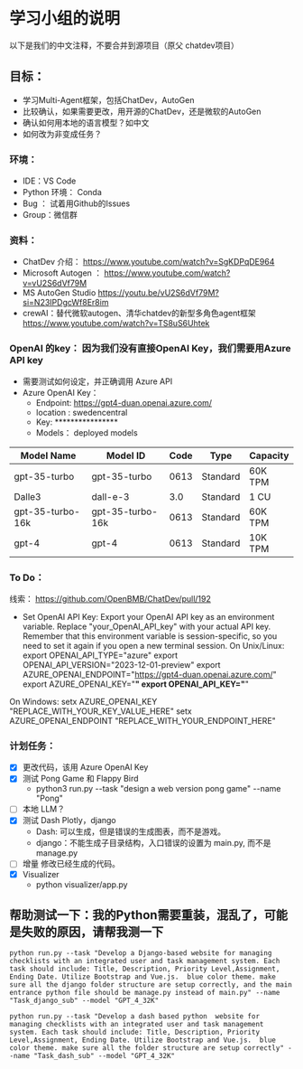 # 学习小组的说明
以下是我们的中文注释，不要合并到源项目（原父 chatdev项目）
## 目标：
- 学习Multi-Agent框架，包括ChatDev，AutoGen
- 比较确认，如果需要更改，用开源的ChatDev，还是微软的AutoGen
- 确认如何用本地的语言模型？如中文
- 如何改为非变成任务？

### 环境：
- IDE：VS Code
- Python 环境： Conda
- Bug ： 试着用Github的Issues
- Group：微信群

### 资料：
- ChatDev 介绍： https://www.youtube.com/watch?v=SgKDPqDE964
- Microsoft Autogen ： https://www.youtube.com/watch?v=vU2S6dVf79M
- MS AutoGen Studio https://youtu.be/vU2S6dVf79M?si=N23IPDgcWf8Er8im
- crewAI：替代微软autogen、清华chatdev的新型多角色agent框架 
https://www.youtube.com/watch?v=TS8uS6Uhtek

### OpenAI 的key： 因为我们没有直接OpenAI Key，我们需要用Azure API key
- 需要测试如何设定，并正确调用 Azure API
- Azure OpenAI Key：
    - Endpoint:  https://gpt4-duan.openai.azure.com/
    - location : swedencentral
    - Key: ****************
    - Models： deployed models

| Model Name       | Model ID         | Code | Type     | Capacity |
|------------------|------------------|------|----------|----------|
| gpt-35-turbo     | gpt-35-turbo     | 0613 | Standard | 60K TPM  |
| Dalle3           | dall-e-3         | 3.0  | Standard | 1 CU     |
| gpt-35-turbo-16k | gpt-35-turbo-16k | 0613 | Standard | 60K TPM  |
| gpt-4            | gpt-4            | 0613 | Standard | 10K TPM  |


### To Do：
线索： https://github.com/OpenBMB/ChatDev/pull/192

- Set OpenAI API Key: Export your OpenAI API key as an environment variable. Replace "your_OpenAI_API_key" with your actual API key. Remember that this environment variable is session-specific, so you need to set it again if you open a new terminal session. On Unix/Linux:
export OPENAI_API_TYPE="azure"
export OPENAI_API_VERSION="2023-12-01-preview"
export AZURE_OPENAI_ENDPOINT="https://gpt4-duan.openai.azure.com/"
export AZURE_OPENAI_KEY="****************"
export OPENAI_API_KEY="****************"

On Windows:
setx AZURE_OPENAI_KEY "REPLACE_WITH_YOUR_KEY_VALUE_HERE" 
setx AZURE_OPENAI_ENDPOINT "REPLACE_WITH_YOUR_ENDPOINT_HERE"

### 计划任务：
- [x] 更改代码，该用 Azure OpenAI Key
- [x] 测试 Pong Game 和 Flappy Bird
    - python3 run.py --task "design a web version pong game" --name "Pong"
- [ ] 本地 LLM？
- [x] 测试 Dash Plotly，django 
    - Dash: 可以生成，但是错误的生成图表，而不是游戏。
    - django：不能生成子目录结构，入口错误的设置为 main.py, 而不是 manage.py
- [ ] 增量 修改已经生成的代码。
- [x] Visualizer
    - python visualizer/app.py  

## 帮助测试一下：我的Python需要重装，混乱了，可能是失败的原因，请帮我测一下
```shell
python run.py --task "Develop a Django-based website for managing checklists with an integrated user and task management system. Each task should include: Title, Description, Priority Level,Assignment, Ending Date. Utilize Bootstrap and Vue.js.  blue color theme. make sure all the django folder structure are setup correctly, and the main entrance python file should be manage.py instead of main.py" --name "Task_django_sub" --model "GPT_4_32K"

python run.py --task "Develop a dash based python  website for managing checklists with an integrated user and task management system. Each task should include: Title, Description, Priority Level,Assignment, Ending Date. Utilize Bootstrap and Vue.js.  blue color theme. make sure all the folder structure are setup correctly" --name "Task_dash_sub" --model "GPT_4_32K"